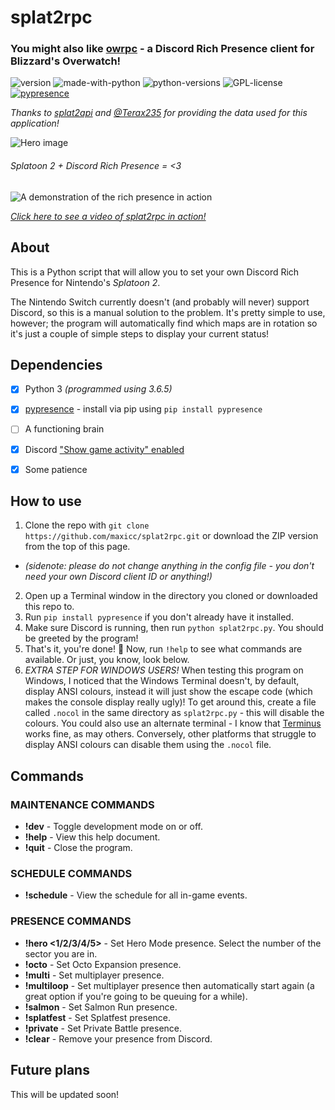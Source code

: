 # splat2rpc

### You might also like [owrpc](https://git.io/owrpc) - a Discord Rich Presence client for Blizzard's Overwatch!

![version](https://img.shields.io/badge/version-1.2.2-yellow.svg)
![made-with-python](https://img.shields.io/badge/Made%20with-Python-informational.svg)
![python-versions](https://img.shields.io/badge/python-3.5%20|%203.6%20|%203.7-critical.svg)
![GPL-license](https://img.shields.io/badge/license-GPLv3-green.svg)
[![pypresence](https://img.shields.io/badge/using-pypresence-00bb88.svg?logo=discord&logoWidth=20)](https://github.com/qwertyquerty/pypresence)

*Thanks to [splat2api](https://github.com/splat2api/api) and [@Terax235](https://github.com/Terax235) for providing the data used for this application!*

![Hero image](https://i.imgur.com/tJ7NB4P.png)

###### Splatoon 2 + Discord Rich Presence = <3

![A demonstration of the rich presence in action](https://l.maxic.me/U25UA)

[*Click here to see a video of splat2rpc in action!*](https://l.maxic.me/aO-oT)

## About

This is a Python script that will allow you to set your own Discord Rich Presence for Nintendo's *Splatoon 2*.

The Nintendo Switch currently doesn't (and probably will never) support Discord, so this is a manual solution to the problem. It's pretty simple to use, however; the program will automatically find which maps are in rotation so it's just a couple of simple steps to display your current status!

## Dependencies

- [x] Python 3 *(programmed using 3.6.5)*

- [x] [pypresence](https://github.com/qwertyquerty/pypresence) - install via pip using `pip install pypresence`

- [ ] A functioning brain

- [x] Discord ["Show game activity" enabled](https://i.imgur.com/VBAU5Cg.png)

- [x] Some patience

## How to use

1. Clone the repo with `git clone https://github.com/maxicc/splat2rpc.git` or download the ZIP version from the top of this page.
* *(sidenote: please do not change anything in the config file - you don't need your own Discord client ID or anything!)*
2. Open up a Terminal window in the directory you cloned or downloaded this repo to.
3. Run `pip install pypresence` if you don't already have it installed.
4. Make sure Discord is running, then run `python splat2rpc.py`. You should be greeted by the program!
5. That's it, you're done! 🎉 Now, run `!help` to see what commands are available. Or just, you know, look below.
6. *EXTRA STEP FOR WINDOWS USERS!* When testing this program on Windows, I noticed that the Windows Terminal doesn't, by default, display ANSI colours, instead it will just show the escape code (which makes the console display really ugly)! To get around this, create a file called `.nocol` in the same directory as `splat2rpc.py` - this will disable the colours. You could also use an alternate terminal - I know that [Terminus](https://eugeny.github.io/terminus/) works fine, as may others. Conversely, other platforms that struggle to display ANSI colours can disable them using the `.nocol` file.

## Commands
### MAINTENANCE COMMANDS
* **!dev** - Toggle development mode on or off.
* **!help** - View this help document.
* **!quit** - Close the program.

### SCHEDULE COMMANDS
* **!schedule** - View the schedule for all in-game events.

### PRESENCE COMMANDS
* **!hero <1/2/3/4/5>** - Set Hero Mode presence. Select the number of the sector you are in.
* **!octo** - Set Octo Expansion presence.
* **!multi** - Set multiplayer presence.
* **!multiloop** - Set multiplayer presence then automatically start again (a great option if you're going to be queuing for a while).
* **!salmon** - Set Salmon Run presence.
* **!splatfest** - Set Splatfest presence.
* **!private** - Set Private Battle presence.
* **!clear** - Remove your presence from Discord.

## Future plans

This will be updated soon!
